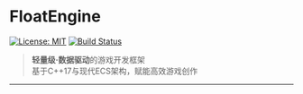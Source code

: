 # FloatEngine
[![License: MIT](https://img.shields.io/badge/License-MIT-blue.svg)](LICENSE)
[![Build Status](https://github.com/Fls-Float/FloatEngine/actions/workflows/cmake.yml/badge.svg)](https://github.com/Fls-Float/FloatEngine/actions)

> **轻量级·数据驱动**的游戏开发框架  
> 基于C++17与现代ECS架构，赋能高效游戏创作

---
